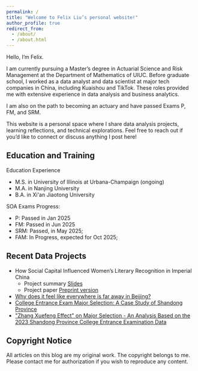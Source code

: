 ```yaml
---
permalink: /
title: "Welcome to Felix Liu’s personal website!"
author_profile: true
redirect_from: 
  - /about/
  - /about.html
---
```


Hello, I’m Felix.

I am currently pursuing a Master’s degree in Actuarial Science and Risk Management at the Department of Mathematics of UIUC. Before graduate school, I worked as a data analyst and data scientist at major tech companies in China, including Kuaishou and TikTok. These roles provided me with extensive experience in data analysis and business analytics.

I am also on the path to becoming an actuary and have passed Exams P, FM, and SRM.

This website is a personal space where I share data analysis projects, learning reflections, and technical explorations. Feel free to reach out if you’d like to connect or discuss anything I post here!

## Education and Training

Education Experience

- M.S. in University of Illinois at Urbana-Champaign (ongoing)
- M.A. in Nanjing University
- B.A. in Xi'an Jiaotong University

SOA Exams Progress: 

- P: Passed in Jan 2025
- FM: Passed in Jun 2025
- SRM: Passed, in May 2025;
- FAM: In Progress, expected for Oct 2025;

## Recent Data Projects

- How Social Capital Influenced Women’s Literary Recognition in Imperial China
  - Project summary [Slides](http://dx.doi.org/10.2139/ssrn.5126209)
  - Project paper [Preprint version](http://dx.doi.org/10.2139/ssrn.5072945)
- [Why does it feel like everywhere is far away in Beijing?](portfolio/2023-08-29-beijing.md)
- [College Entrance Exam Major Selection: A Case Study of Shandong Province](portfolio/2024-07-04-gaokao2.md)
- ["Zhang Xuefeng Effect" on Major Selection - An Analysis Based on the 2023 Shandong Province College Entrance Examination Data](portfolio/2023-08-10-gaokao.md)

## Copyright Notice

All articles on this blog are my original work. The copyright belongs to me. Please contact me for authorization if you wish to reproduce any content.
